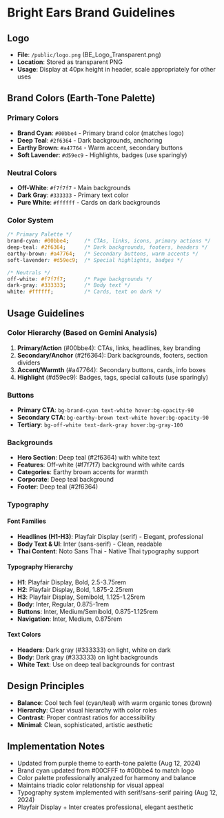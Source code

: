 # Bright Ears Brand Guidelines

## Logo
- **File**: `/public/logo.png` (BE_Logo_Transparent.png)
- **Location**: Stored as transparent PNG
- **Usage**: Display at 40px height in header, scale appropriately for other uses

## Brand Colors (Earth-Tone Palette)

### Primary Colors
- **Brand Cyan**: `#00bbe4` - Primary brand color (matches logo)
- **Deep Teal**: `#2f6364` - Dark backgrounds, anchoring
- **Earthy Brown**: `#a47764` - Warm accent, secondary buttons
- **Soft Lavender**: `#d59ec9` - Highlights, badges (use sparingly)

### Neutral Colors
- **Off-White**: `#f7f7f7` - Main backgrounds
- **Dark Gray**: `#333333` - Primary text color
- **Pure White**: `#ffffff` - Cards on dark backgrounds

### Color System
```css
/* Primary Palette */
brand-cyan: #00bbe4;     /* CTAs, links, icons, primary actions */
deep-teal: #2f6364;      /* Dark backgrounds, footers, headers */
earthy-brown: #a47764;   /* Secondary buttons, warm accents */
soft-lavender: #d59ec9;  /* Special highlights, badges */

/* Neutrals */
off-white: #f7f7f7;      /* Page backgrounds */
dark-gray: #333333;      /* Body text */
white: #ffffff;          /* Cards, text on dark */
```

## Usage Guidelines

### Color Hierarchy (Based on Gemini Analysis)
1. **Primary/Action** (#00bbe4): CTAs, links, headlines, key branding
2. **Secondary/Anchor** (#2f6364): Dark backgrounds, footers, section dividers
3. **Accent/Warmth** (#a47764): Secondary buttons, cards, info boxes
4. **Highlight** (#d59ec9): Badges, tags, special callouts (use sparingly)

### Buttons
- **Primary CTA**: `bg-brand-cyan text-white hover:bg-opacity-90`
- **Secondary CTA**: `bg-earthy-brown text-white hover:bg-opacity-90`
- **Tertiary**: `bg-off-white text-dark-gray hover:bg-gray-100`

### Backgrounds
- **Hero Section**: Deep teal (#2f6364) with white text
- **Features**: Off-white (#f7f7f7) background with white cards
- **Categories**: Earthy brown accents for warmth
- **Corporate**: Deep teal background
- **Footer**: Deep teal (#2f6364)

### Typography

#### Font Families
- **Headlines (H1-H3)**: Playfair Display (serif) - Elegant, professional
- **Body Text & UI**: Inter (sans-serif) - Clean, readable
- **Thai Content**: Noto Sans Thai - Native Thai typography support

#### Typography Hierarchy
- **H1**: Playfair Display, Bold, 2.5-3.75rem
- **H2**: Playfair Display, Bold, 1.875-2.25rem  
- **H3**: Playfair Display, Semibold, 1.125-1.25rem
- **Body**: Inter, Regular, 0.875-1rem
- **Buttons**: Inter, Medium/Semibold, 0.875-1.125rem
- **Navigation**: Inter, Medium, 0.875rem

#### Text Colors
- **Headers**: Dark gray (#333333) on light, white on dark
- **Body**: Dark gray (#333333) on light backgrounds
- **White Text**: Use on deep teal backgrounds for contrast

## Design Principles
- **Balance**: Cool tech feel (cyan/teal) with warm organic tones (brown)
- **Hierarchy**: Clear visual hierarchy with color roles
- **Contrast**: Proper contrast ratios for accessibility
- **Minimal**: Clean, sophisticated, artistic aesthetic

## Implementation Notes
- Updated from purple theme to earth-tone palette (Aug 12, 2024)
- Brand cyan updated from #00CFFF to #00bbe4 to match logo
- Color palette professionally analyzed for harmony and balance
- Maintains triadic color relationship for visual appeal
- Typography system implemented with serif/sans-serif pairing (Aug 12, 2024)
- Playfair Display + Inter creates professional, elegant aesthetic